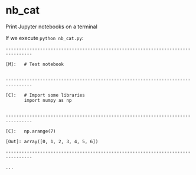 # nb_cat

Print Jupyter notebooks on a terminal

If we execute `python nb_cat.py`:

```
--------------------------------------------------------------------------------

[M]:   # Test notebook


--------------------------------------------------------------------------------

[C]:   # Import some libraries
       import numpy as np


--------------------------------------------------------------------------------

[C]:   np.arange(7)

[Out]: array([0, 1, 2, 3, 4, 5, 6])

--------------------------------------------------------------------------------

...

```
